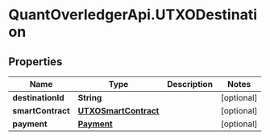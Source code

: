 # QuantOverledgerApi.UTXODestination

## Properties

Name | Type | Description | Notes
------------ | ------------- | ------------- | -------------
**destinationId** | **String** |  | [optional] 
**smartContract** | [**UTXOSmartContract**](UTXOSmartContract.md) |  | [optional] 
**payment** | [**Payment**](Payment.md) |  | [optional] 


